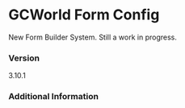# GCWorld Form Config

New Form Builder System.  Still a work in progress.




### Version
3.10.1

### Additional Information
